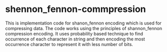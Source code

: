 # shennon_fennon-commpression
This is implementation code for shanon_fennon encoding which is used for compressing data. The code works using the principles of shannon_fennon compression encoding. It uses probability based technique to find occurrence of each character in string and then encoding the most occurrence character to represent it with less number of bits.
